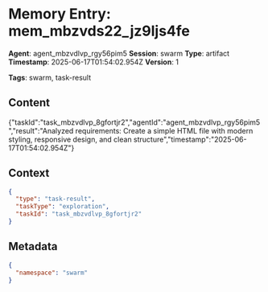 # Memory Entry: mem_mbzvds22_jz9ljs4fe

**Agent**: agent_mbzvdlvp_rgy56pim5
**Session**: swarm
**Type**: artifact
**Timestamp**: 2025-06-17T01:54:02.954Z
**Version**: 1

**Tags**: swarm, task-result

## Content

{"taskId":"task_mbzvdlvp_8gfortjr2","agentId":"agent_mbzvdlvp_rgy56pim5","result":"Analyzed requirements: Create a simple HTML file with modern styling, responsive design, and clean structure","timestamp":"2025-06-17T01:54:02.954Z"}

## Context

```json
{
  "type": "task-result",
  "taskType": "exploration",
  "taskId": "task_mbzvdlvp_8gfortjr2"
}
```

## Metadata

```json
{
  "namespace": "swarm"
}
```
